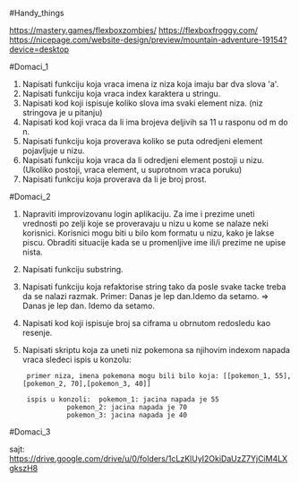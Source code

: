#Handy_things

https://mastery.games/flexboxzombies/
https://flexboxfroggy.com/
https://nicepage.com/website-design/preview/mountain-adventure-19154?device=desktop

#Domaci_1

1. Napisati funkciju koja vraca imena iz niza koja imaju bar dva slova 'a'.
2. Napisati funkciju koja vraca index karaktera u stringu.
3. Napisati kod koji ispisuje koliko slova ima svaki element niza. (niz stringova je u pitanju)
4. Napisati kod koji vraca da li ima brojeva deljivih sa 11 u rasponu od m do n.
5. Napisati funkciju koja proverava koliko se puta odredjeni element pojavljuje u nizu.
6. Napisati funkciju koja vraca da li odredjeni element postoji u nizu. (Ukoliko postoji, vraca element, u suprotnom vraca poruku)
7. Napisati funkciju koja proverava da li je broj prost.

#Domaci_2

1. Napraviti improvizovanu login aplikaciju. Za ime i prezime uneti vrednosti po zelji koje se proveravaju u nizu u kome se nalaze neki korisnici. Korisnici mogu biti u bilo kom formatu u nizu, kako je lakse piscu.
   Obraditi situacije kada se u promenljive ime ili/i prezime ne upise nista.
2. Napisati funkciju substring.
3. Napisati funkciju koja refaktorise string tako da posle svake tacke treba da se nalazi razmak. Primer: Danas je lep dan.Idemo da setamo. => Danas je lep dan. Idemo da setamo.
4. Napisati kod koji ispisuje broj sa ciframa u obrnutom redosledu kao resenje.
5. Napisati skriptu koja za uneti niz pokemona sa njihovim indexom napada vraca sledeci ispis u konzolu:

		primer niza, imena pokemona mogu bili bilo koja: [[pokemon_1, 55],[pokemon_2, 70],[pokemon_3, 40]]
	
		ispis u konzoli:  pokemon_1: jacina napada je 55
			  	  pokemon_2: jacina napada je 70
			  	  pokemon_3: jacina napada je 40

#Domaci_3

sajt:
	https://drive.google.com/drive/u/0/folders/1cLzKlUyI2OkiDaUzZ7YjCiM4LXgkszH8



